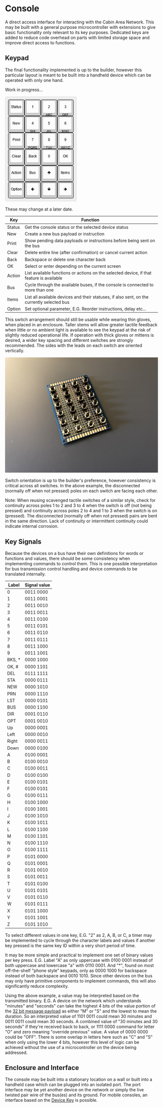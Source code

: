 # Console

A direct access interface for interacting with the Cabin Area Network. This may be built with a general purpose microcontroller with extensions to give basic functionality only relevant to its key purposes. Dedicated keys are added to reduce code overhead on parts with limited storage space and improve direct access to functions. 

## Keypad
The final functionality implemented is up to the builder, however this particular layout is meant to be built into a handheld device which can be operated with only one hand.

Work in progress...

![console keypad layout](https://raw.githubusercontent.com/cypnk/Cabin-Life/master/Cabin%20Area%20Network/Console/keyboard-layout.png)

These may change at a later date.

| Key	| Function		|
|-------|-----------------------|
| Status	| Get the console status or the selected device status |
| New		| Create a new bus payload or instruction |
| Print		| Show pending data payloads or instructions before being sent on the bus |
| Clear		| Delete entire line (after confirmation) or cancel current action |
| Back		| Backspace or delete one character back |
| OK		| Select or enter depending on the current screen |
| Action	| List available functions or actions on the selected device, if that feature is available |
| Bus		| Cycle through the available buses, if the console is connected to more than one |
| Items		| List all available devices and their statuses, if also sent, on the currently selected bus |
| Option	| Set optional parameter, E.G. Reorder instructions, delay etc... |

This switch arrangement should still be usable while wearing thin gloves, when placed in an enclosure. Taller stems will allow greater tactile feedback when little or no ambient light is available to see the keypad at the risk of slightly reduced operational life. If operation with thick gloves or mittens is desired, a wider key spacing and different switches are strongly recommended. The sides with the leads on each switch are oriented vertically.

![console key switches](https://raw.githubusercontent.com/cypnk/Cabin-Life/master/Cabin%20Area%20Network/Console/keypad-switches.png)

Switch orientation is up to the builder's preference, however consistency is critical across all switches. In the above example, the disconnected (normally off when not pressed) poles on each switch are facing each other.

Note: When reusing scavenged tactile switches of a similar style, check for continuity across poles 1 to 2 and 3 to 4 when the switch is off (not being pressed) and continuity across poles 2 to 4 and 1 to 3 when the switch is on (pressed). The disconnected (normally off when not pressed) pairs are bent in the same direction. Lack of continuity or intermittent continuity could indicate internal corrosion.

## Key Signals

Because the devices on a bus have their own definitions for words or functions and values, there should be some consistency when implementing commands to control them. This is one possible interpretation for bus transmission control handling and device commands to be translated internally.

| Label	| Signal value	|
|-------|---------------|
| 0	| 0011 0000	|
| 1	| 0011 0001	|
| 2	| 0011 0010	|
| 3	| 0011 0011	|
| 4	| 0011 0100	|
| 5	| 0011 0101	|
| 6	| 0011 0110	|
| 7	| 0011 0111	|
| 8	| 0011 1000	|
| 9	| 0011 1001	|
| BKS, \*| 0000 1000	|
| OK, #	| 0000 1101	|
| DEL	| 0111 1111	|
| STA	| 0000 0111	|
| NEW	| 0000 1010	|
| PRN	| 0000 1110	|
| LST	| 0000 0101	|
| BUS	| 0000 1100	|
| DIR	| 0001 0110	|
| OPT	| 0001 0010	|
| Up	| 0000 0001	|
| Left	| 0000 0010	|
| Right	| 0000 0011	|
| Down	| 0000 0100	|
| A	| 0100 0001	|
| B	| 0100 0010	|
| C	| 0100 0011	|
| D	| 0100 0100	|
| E	| 0100 0101	|
| F	| 0100 0101	|
| G	| 0100 0111	|
| H	| 0100 1000	|
| I	| 0100 1001	|
| J	| 0100 1010	|
| K	| 0100 1011	|
| L	| 0100 1100	|
| M	| 0100 1101	|
| N	| 0100 1110	|
| O	| 0100 1111	|
| P	| 0101 0000	|
| Q	| 0101 0001	|
| R	| 0101 0010	|
| S	| 0101 0011	|
| T	| 0101 0100	|
| U	| 0101 0101	|
| V	| 0101 0110	|
| W	| 0101 0111	|
| X	| 0101 1000	|
| Y	| 0101 1001	|
| Z	| 0101 1010	|

To select different values in one key, E.G. "2" as 2, A, B, or C, a timer may be implemented to cycle through the character labels and values if another key pressed is the same key ID within a very short period of time.

It may be more simple and practical to implement one set of binary values per key press. E.G. Label "A" as only uppercase with 0100 0001 instead of both uppercase and lowercase "a" with 0110 0001. And "\*", found on most off-the-shelf "phone style" keypads, only as 0000 1000 for backspace instead of both backspace and 0010 1010. Since other devices on the bus may only have primitive components to implement commands, this will also significantly reduce complexity.

Using the above example, a value may be interpreted based on the transmitted binary. E.G. A device on the network which understands "minutes" and "seconds" can take the highest 4 bits of the value portion of the [32 bit message payload](https://github.com/cypnk/Cabin-Life/tree/master/Cabin%20Area%20Network#devices) as either "M" or "S" and the lowest to mean the duration. So an interpreted value of 1101 0011 could mean 30 minutes and 0011 0011 could mean 30 seconds. A combined value of "30 minutes and 30 seconds" if they're received back to back, or 1111 0000 command for letter "O" and zero meaning "override previous" value. A value of 0000 0000 could be "OFF". There is some overlap in letters here such as "C" and "S" when only using the lower 4 bits, however this level of logic can be achieved without the use of a microcontroller on the device being addressed.

## Enclosure and Interface

The console may be built into a stationary location on a wall or built into a handheld case which can be plugged into an isolated port. The port interface may be yet another device on the network or simply the live twisted pair wire of the bus(es) and its ground. For mobile consoles, an interface based on the [Device Key](https://github.com/cypnk/Cabin-Life/tree/master/Cabin%20Area%20Network/Device%20Key) is possible.

